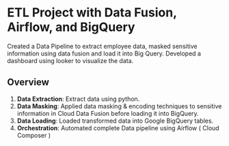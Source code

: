 # ETL Project with Data Fusion, Airflow, and BigQuery

Created a Data Pipeline to extract employee data, masked sensitive information using data fusion and load it into Big Query. Developed a dashboard using looker to visualize the data.



## Overview

1. **Data Extraction**: Extract data using python.
2. **Data Masking**: Applied data masking & encoding techniques to sensitive information in Cloud Data Fusion before loading it into BigQuery.
3. **Data Loading**: Loaded transformed data into Google BigQuery tables.
4. **Orchestration**: Automated complete Data pipeline using Airflow ( Cloud Composer )
